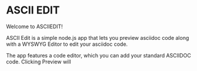 # ASCII EDIT
Welcome to ASCIIEDIT! 

ASCII Edit is a simple node.js app that lets you preview asciidoc code along with a WYSWYG Editor to edit your asciidoc code.

The app features a code editor, which you can add your standard ASCIIDOC code. Clicking Preview will 